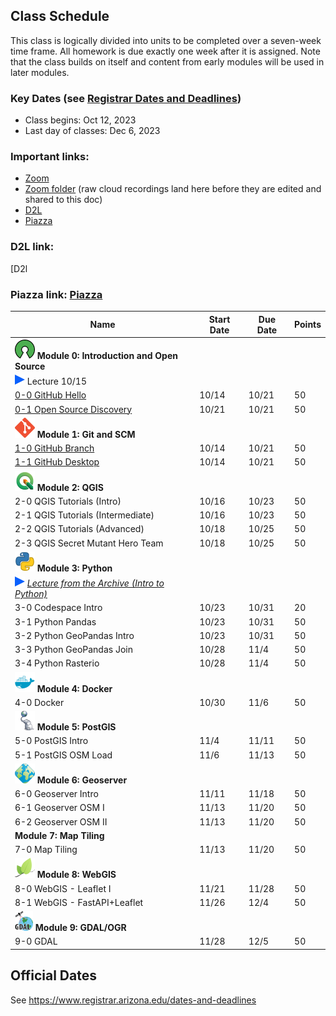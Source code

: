 
## Class Schedule

This class is logically divided into units to be completed over a seven-week time frame. All homework is due exactly one week after it is assigned. Note that the class builds on itself and content from early modules will be used in later modules.

### Key Dates (see [Registrar Dates and Deadlines](https://registrar.arizona.edu/dates-and-deadlines))
- Class begins: Oct 12, 2023
- Last day of classes:  Dec 6, 2023

### Important links:
- [Zoom](https://arizona.zoom.us/j/86790732262)
- [Zoom folder](https://arizona.hosted.panopto.com/Panopto/Pages/Sessions/List.aspx?embedded=1#folderID=%22fb4ca4a3-0984-433c-93d7-b09a010a4c75%22) (raw cloud recordings land here before they are edited and shared to this doc)
- [D2L](https://d2l.arizona.edu/d2l/home/1369966)
- [Piazza](https://piazza.com/class/lf30l5i7eb755w)

### D2L link:
[D2l
### Piazza link: [Piazza](https://piazza.com/class/lf30l5i7eb755w)

|  **Name** | **Start Date** | **Due Date** | **Points** |
| --- | --- | --- | ---  |
|  **![open source](./media/open-source-32.png) Module 0: Introduction and Open Source** |  |  |  |
| ![zoom icon](./media/play-icon.png) Lecture 10/15 | | | |
|  [0-0 GitHub Hello](https://classroom.github.com/a/bIDfU6rH) | 10/14 | 10/21 | 50 |
|  [0-1 Open Source Discovery](https://classroom.github.com/a/5k3Nl3J0) | 10/21 | 10/21 | 50 |
|  **![git](./media/git-32.png) Module 1: Git and SCM** |  |  |  |
|  [1-0 GitHub Branch](https://classroom.github.com/a/LKUbHbjR) | 10/14 | 10/21 | 50 |
|  [1-1 GitHub Desktop](https://classroom.github.com/a/AQI6lR3W) | 10/14 | 10/21 | 50 |
|  **![qgis](./media/qgis-32.png) Module 2: QGIS** |  |  |  |
|  2-0 QGIS Tutorials (Intro) | 10/16 | 10/23 | 50 |
|  2-1 QGIS Tutorials (Intermediate) | 10/16 | 10/23 | 50 |
|  2-2 QGIS Tutorials (Advanced) | 10/18 | 10/25 | 50 |
|  2-3 QGIS Secret Mutant Hero Team | 10/18 | 10/25 | 50 |
|  **![python](./media/python-32.png) Module 3: Python** |  |  |  |
|  ![zoom icon](media/play-icon.png) _[Lecture from the Archive (Intro to Python)](https://arizona.hosted.panopto.com/Panopto/Pages/Viewer.aspx?id=83304fba-424f-430f-87e1-adcc00448e6e)_ |  |  |  |
|  3-0 Codespace Intro | 10/23 | 10/31 | 20 |
|  3-1 Python Pandas | 10/23 | 10/31 | 50 |
|  3-2 Python GeoPandas Intro | 10/23 | 10/31 | 50 |
|  3-3 Python GeoPandas Join | 10/28 | 11/4 | 50 |
|  3-4 Python Rasterio | 10/28 | 11/4 | 50 |
|  **![docker](./media/docker-32.png) Module 4: Docker** |  |  |  |
|  4-0 Docker | 10/30 | 11/6 | 50 |
|  **![postgis](./media/postgis-32.png) Module 5: PostGIS** |  |  |  |
|  5-0 PostGIS Intro | 11/4 | 11/11 | 50 |
|  5-1 PostGIS OSM Load | 11/6 | 11/13 | 50 |
|  **![geoserver](./media/geoserver-32.png) Module 6: Geoserver** |  |  |  |
|  6-0 Geoserver Intro | 11/11 | 11/18 | 50 |
|  6-1 Geoserver OSM I | 11/13 | 11/20 | 50 |
|  6-2 Geoserver OSM II | 11/13 | 11/20 | 50 |
|  **Module 7: Map Tiling** |  |  |  |
|  7-0 Map Tiling | 11/13 | 11/20 | 50 |
|  **![leaflet](./media/leaflet-32.png) Module 8: WebGIS** |  |  |  |
|  8-0 WebGIS - Leaflet I | 11/21 | 11/28 | 50 |
|  8-1 WebGIS - FastAPI+Leaflet | 11/26 | 12/4 | 50 |
|  **![leaflet](./media/gdal-32.png) Module 9: GDAL/OGR** |  |  |  |
|  9-0 GDAL | 11/28 | 12/5 | 50 |

## Official Dates
See https://www.registrar.arizona.edu/dates-and-deadlines

